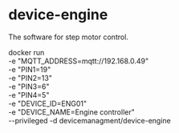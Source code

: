 # device-engine
The software for step motor control.

docker run \
-e "MQTT_ADDRESS=mqtt://192.168.0.49" \
-e "PIN1=19" \
-e "PIN2=13" \
-e "PIN3=6" \
-e "PIN4=5" \
-e "DEVICE_ID=ENG01" \
-e "DEVICE_NAME=Engine controller" \
--privileged -d devicemanagment/device-engine